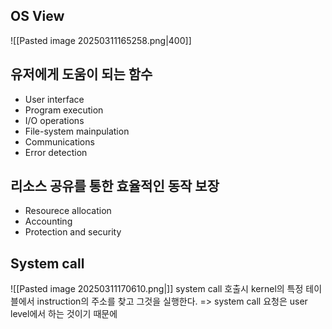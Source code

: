 ## OS View
![[Pasted image 20250311165258.png|400]]
## 유저에게 도움이 되는 함수
- User interface
- Program execution
- I/O operations
- File-system mainpulation
- Communications
- Error detection
## 리소스 공유를 통한 효율적인 동작 보장
- Resourece allocation
- Accounting
- Protection and security
## System call
![[Pasted image 20250311170610.png|]]
system call 호출시 kernel의 특정 테이블에서 instruction의 주소를 찾고 그것을 실행한다.
=> system call 요청은 user level에서 하는 것이기 때문에
